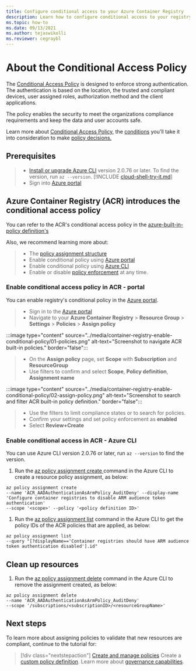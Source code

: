 ```yaml
---
title: Configure conditional access to your Azure Container Registry
description: Learn how to configure conditional access to your registry by using Azure CLI and Azure portal.
ms.topic: how-to
ms.date: 09/13/2021
ms.author: tejaswikolli
ms.reviewer: cegraybl 
---
```

# About the Conditional Access Policy

The [Conditional Access Policy](/azure/active-directory/conditional-access/overview.md) is designed to enforce strong authentication. The authentication is based on the location, the trusted and compliant devices, user assigned roles, authorization method and the client applications. 

The policy enables the security to meet the organizations compliance requirements and keep the data and user accounts safe.

Learn more about [Conditional Access Policy](conditional-access/overview.md), the [conditions](conditional-access/overview.md#common-signals,) you'll take it into consideration to make [policy decisions.](/azure/active-directory/conditional-access/overview.md#common-decisions)

## Prerequisites

>* [Install or upgrade Azure CLI](/cli/azure/install-azure-cli) version 2.0.76 or later. To find the version, run `az --version`.
[!INCLUDE [cloud-shell-try-it.md](../../../includes/cloud-shell-try-it.md)]
>* Sign into [Azure portal](https://portal.azure.com) 

## Azure Container Registry (ACR) introduces the conditional access policy

You can refer to the ACR's conditional access policy in the [azure-built-in-policy definition's](policy-reference.md) 

Also, we recommend learning more about:

>* The [policy assignment structure](/azure/governance/policy/concepts/assignment-structure#enforcement-mode)
>* Enable conditional policy using [Azure portal](../governance/policy/assign-policy-portal.md) 
>* Enable conditional policy using [Azure CLI](../governance/policy/assign-policy-azurecli.md)
>*  Enable or disable [policy enforcement](../governance/policy/concepts/assignment-structure.md#enforcement-mode) at any time.
### Enable conditional access policy in ACR - portal

You can enable registry's conditional policy in the [Azure portal](https://portal.azure.com). 

>* Sign in to the [Azure portal](https://portal.azure.com) 
>* Navigate to your **Azure Container Registry** > **Resource Group** > **Settings** > **Policies** > **Assign policy**
 
:::image type="content" source="../media/container-registry-enable-conditional-policy/01-policies.png" alt-text="Screenshot to navigate ACR built-in policies." border="false":::

>* On the **Assign policy** page, set **Scope** with **Subscription** and **ResourceGroup**
>* Use filters to confirm and select **Scope**, **Policy definition**, **Assignment name**

:::image type="content" source="../media/container-registry-enable-conditional-policy/02-assign-policy.png" alt-text="Screenshot to search and filter ACR built-in policy definition." border="false":::

>* Use the filters to limit compliance states or to search for policies.
>* Confirm your settings and set policy enforcement as **enabled**
>* Select **Review+Create**

### Enable conditional access in ACR - Azure CLI

You can use Azure CLI version 2.0.76 or later, run `az --version` to find the version. 

1. Run the [az policy assignment create ](cli/azure/policy/assignment#az-policy-assignment-create) command in the Azure CLI to create a resource policy assignment, as below:

```azurecli-interactive
az policy assignment create 
--name 'ACR_AADAuthenticationAsArmPolicy_AuditDeny' --display-name 'Configure container registries to disable ARM audience token authentication' 
--scope '<scope>' --policy '<policy definition ID>'
```

1. Run the [az policy assignment list](/cli/azure/policy/assignment#az-policy-assignment-list) command in the Azure CLI to get the policy IDs of the ACR policies that are applied, as below:

```azurecli-interactive
az policy assignment list 
--query "[?displayName=='Container registries should have ARM audience token authentication disabled'].id"
```

## Clean up resources

1. Run the [az policy assignment delete](/cli/azure/policy/assignment#az-policy-assignment-delete) command in the Azure CLI to remove the assignment created, as below:

```azurecli-interactive
az policy assignment delete 
--name 'ACR_AADAuthenticationAsArmPolicy_AuditDeny' 
--scope '/subscriptions/<subscriptionID>/<resourceGroupName>'
```

## Next steps

To learn more about assigning policies to validate that new resources are compliant, continue to the
tutorial for:

> [!div class="nextstepaction"]
> [Create and manage policies](./tutorials/create-and-manage.md)
> Create a [custom policy definition](../governance/policy/tutorials/create-custom-policy-definition.md).
> Learn more about [governance capabilities](../governance/index.yml).